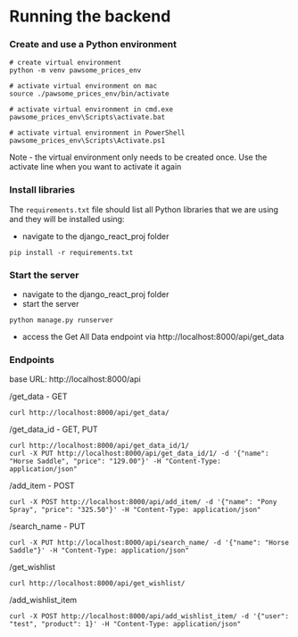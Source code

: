 # Running the backend

### Create and use a Python environment
```
# create virtual environment
python -m venv pawsome_prices_env

# activate virtual environment on mac
source ./pawsome_prices_env/bin/activate

# activate virtual environment in cmd.exe
pawsome_prices_env\Scripts\activate.bat

# activate virtual environment in PowerShell
pawsome_prices_env\Scripts\Activate.ps1
```
Note - the virtual environment only needs to be created once. Use the activate line when you want to activate it again

### Install libraries
The `requirements.txt` file should list all Python libraries that we are using and they will be installed using:
- navigate to the django_react_proj folder
```
pip install -r requirements.txt
```

### Start the server
- navigate to the django_react_proj folder
- start the server
```
python manage.py runserver
```
- access the Get All Data endpoint via http://localhost:8000/api/get_data

### Endpoints
base URL: http://localhost:8000/api

/get_data - GET
```
curl http://localhost:8000/api/get_data/
```
/get_data_id - GET, PUT
```
curl http://localhost:8000/api/get_data_id/1/
curl -X PUT http://localhost:8000/api/get_data_id/1/ -d '{"name": "Horse Saddle", "price": "129.00"}' -H "Content-Type: application/json"

```
/add_item - POST
```
curl -X POST http://localhost:8000/api/add_item/ -d '{"name": "Pony Spray", "price": "325.50"}' -H "Content-Type: application/json"
```
/search_name - PUT
```
curl -X PUT http://localhost:8000/api/search_name/ -d '{"name": "Horse Saddle"}' -H "Content-Type: application/json"
```
/get_wishlist
```
curl http://localhost:8000/api/get_wishlist/
```
/add_wishlist_item
```
curl -X POST http://localhost:8000/api/add_wishlist_item/ -d '{"user": "test", "product": 1}' -H "Content-Type: application/json"
```